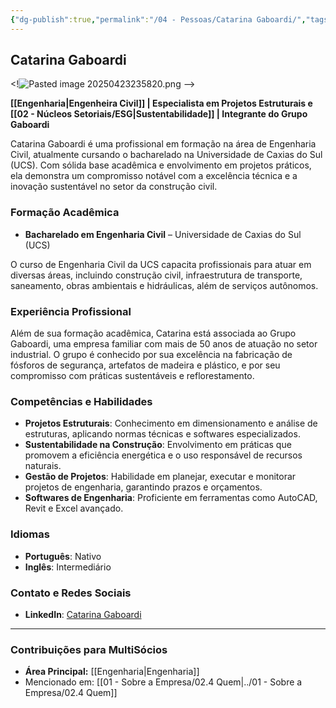 ```yaml
---
{"dg-publish":true,"permalink":"/04 - Pessoas/Catarina Gaboardi/","tags":["person","profile","engenharia","sustentabilidade"],"noteIcon":""}
---
```



## Catarina Gaboardi

<!![Pasted image 20250423235820.png](/img/user/Pasted%20image%2020250423235820.png) -->

**[[Engenharia\|Engenheira Civil]] | Especialista em Projetos Estruturais e [[02 - Núcleos Setoriais/ESG\|Sustentabilidade]] | Integrante do Grupo Gaboardi**

Catarina Gaboardi é uma profissional em formação na área de Engenharia Civil, atualmente cursando o bacharelado na Universidade de Caxias do Sul (UCS). Com sólida base acadêmica e envolvimento em projetos práticos, ela demonstra um compromisso notável com a excelência técnica e a inovação sustentável no setor da construção civil.

### Formação Acadêmica

*   **Bacharelado em Engenharia Civil** – Universidade de Caxias do Sul (UCS)

O curso de Engenharia Civil da UCS capacita profissionais para atuar em diversas áreas, incluindo construção civil, infraestrutura de transporte, saneamento, obras ambientais e hidráulicas, além de serviços autônomos.

### Experiência Profissional

Além de sua formação acadêmica, Catarina está associada ao Grupo Gaboardi, uma empresa familiar com mais de 50 anos de atuação no setor industrial. O grupo é conhecido por sua excelência na fabricação de fósforos de segurança, artefatos de madeira e plástico, e por seu compromisso com práticas sustentáveis e reflorestamento.

### Competências e Habilidades

*   **Projetos Estruturais**: Conhecimento em dimensionamento e análise de estruturas, aplicando normas técnicas e softwares especializados.
*   **Sustentabilidade na Construção**: Envolvimento em práticas que promovem a eficiência energética e o uso responsável de recursos naturais.
*   **Gestão de Projetos**: Habilidade em planejar, executar e monitorar projetos de engenharia, garantindo prazos e orçamentos.
*   **Softwares de Engenharia**: Proficiente em ferramentas como AutoCAD, Revit e Excel avançado.

### Idiomas

*   **Português**: Nativo
*   **Inglês**: Intermediário

### Contato e Redes Sociais

*   **LinkedIn**: [Catarina Gaboardi](https://www.linkedin.com/pub/dir/Catharina/Dresch)

---

### Contribuições para MultiSócios
*   **Área Principal:** [[Engenharia\|Engenharia]]
*   Mencionado em: [[01 - Sobre a Empresa/02.4 Quem\|../01 - Sobre a Empresa/02.4 Quem]]